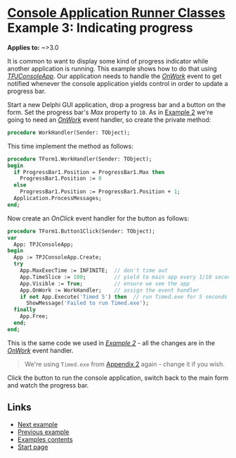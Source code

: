 # [Console Application Runner Classes](../../index.md) Example 3: Indicating progress

**Applies to:** ~>3.0

It is common to want to display some kind of progress indicator while another application is running. This example shows how to do that using [_TPJConsoleApp_](../API/TPJConsoleApp.md). Our application needs to handle the [_OnWork_](../API/TPJCustomConsoleApp-OnWork.md) event to get notified whenever the console application yields control in order to update a progress bar.

Start a new Delphi GUI application, drop a progress bar and a button on the form. Set the progress bar's _Max_ property to `10`. As in [Example 2](./Example2.md) we're going to need an [_OnWork_](../API/TPJCustomConsoleApp-OnWork.md) event handler, so create the private method:

```pascal
procedure WorkHandler(Sender: TObject);
```

This time implement the method as follows:

```pascal
procedure TForm1.WorkHandler(Sender: TObject);
begin
  if ProgressBar1.Position = ProgressBar1.Max then
    ProgressBar1.Position := 0
  else
    ProgressBar1.Position := ProgressBar1.Position + 1;
  Application.ProcessMessages;
end;
```

Now create an _OnClick_ event handler for the button as follows:

```pascal
procedure TForm1.Button1Click(Sender: TObject);
var
  App: TPJConsoleApp;
begin
  App := TPJConsoleApp.Create;
  try
    App.MaxExecTime := INFINITE;  // don't time out
    App.TimeSlice := 100;         // yield to main app every 1/10 second
    App.Visible := True;          // ensure we see the app
    App.OnWork := WorkHandler;    // assign the event handler
    if not App.Execute('Timed 5') then  // run Timed.exe for 5 seconds
      ShowMessage('Failed to run Timed.exe');
  finally
    App.Free;
  end;
end;
```

This is the same code we used in [_Example 2_](./Example2.md) - all the changes are in the [_OnWork_](../API/TPJCustomConsoleApp-OnWork.md) event handler.

> We're using `Timed.exe` from [Appendix 2](../Appendices/Appendix2.md) again - change it if you wish.

Click the button to run the console application, switch back to the main form and watch the progress bar.

## Links

* [Next example](./Example4.md)
* [Previous example](./Example2.md)
* [Examples contents](../Examples.md)
* [Start page](../../index.md)
